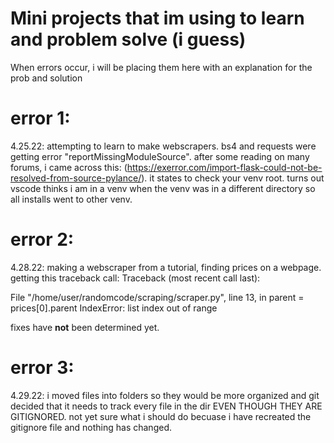 # Mini projects that im using to learn and problem solve (i guess)

When errors occur, i will be placing them here with an explanation for the prob and solution


# error 1:
4.25.22: attempting to learn to make webscrapers. bs4 and requests were getting error "reportMissingModuleSource". after some reading on many forums, i came across this: (https://exerror.com/import-flask-could-not-be-resolved-from-source-pylance/). it states to check your venv root. turns out vscode thinks i am in a venv when the venv was in a different directory so all installs went to other venv.

# error 2:
4.28.22:
making a webscraper from a tutorial, finding prices on a webpage. getting this traceback call:
Traceback (most recent call last):

  File "/home/user/randomcode/scraping/scraper.py", line 13, in <module>
    parent = prices[0].parent
IndexError: list index out of range

fixes have **not** been determined yet.


# error 3:
4.29.22:
i moved files into folders so they would be more organized and git decided that it needs to track every file in the dir EVEN THOUGH THEY ARE GITIGNORED. not yet sure what i should do becuase i have recreated the gitignore file and nothing has changed.